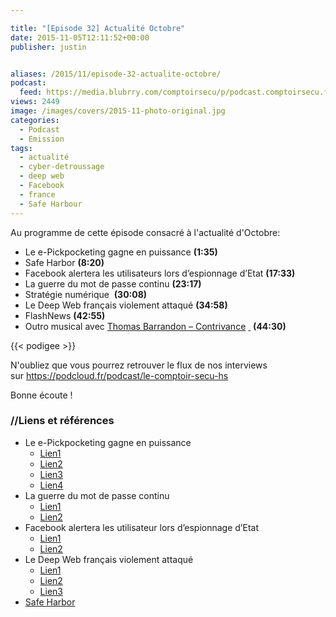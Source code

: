 ```yaml
---

title: "[Episode 32] Actualité Octobre"
date: 2015-11-05T12:11:52+00:00
publisher: justin


aliases: /2015/11/episode-32-actualite-octobre/
podcast:
  feed: https://media.blubrry.com/comptoirsecu/p/podcast.comptoirsecu.fr/CSEC.EP32.2015-11-03.ACTU_OCTOBRE.mp3
views: 2449
image: /images/covers/2015-11-photo-original.jpg
categories:
  - Podcast
  - Emission
tags:
  - actualité
  - cyber-detroussage
  - deep web
  - Facebook
  - france
  - Safe Harbour
---
```

Au programme de cette épisode consacré à l'actualité d'Octobre:

  * Le e-Pickpocketing gagne en puissance **(1:35)**
  * Safe Harbor **(8:20)**
  * Facebook alertera les utilisateurs lors d’espionnage d’Etat **(17:33)**
  * La guerre du mot de passe continu **(23:17)**
  * Stratégie numérique  **(30:08)**
  * Le Deep Web français violement attaqué **(34:58)**
  * FlashNews **(42:55)**
  * Outro musical avec [Thomas Barrandon – Contrivance](https://thomasbarrandon.bandcamp.com/album/the-quiet-earth) [ ](https://soundcloud.com/dancewiththedead/one-way-love-dance-with-the-dead-remix) **(44:30)**

{{< podigee >}}

N'oubliez que vous pourrez retrouver le flux de nos interviews sur <https://podcloud.fr/podcast/le-comptoir-secu-hs>

Bonne écoute !

### //Liens et références

- Le e-Pickpocketing gagne en puissance
  - [Lien1](http://www.makeuseof.com/tag/what-are-rfid-blocking-wallets-which-should-you-buy/)
  - [Lien2](https://nakedsecurity.sophos.com/2015/10/26/train-rider-has-his-contactless-card-e-pickpocketed/)
  - [Lien3](http://www.scmagazineuk.com/sc-staff-hit-by-contactless-card-theft/article/447971/) 
  - [Lien4](http://bouncer.cards/index.php)
- La guerre du mot de passe continu   
  - [Lien1](http://yahoo.tumblr.com/post/131217400419/yahoo-account-key-signing-in-has-never-been)
  - [Lien2](http://www.nextinpact.com/news/97011-le-dispositif-d-authentification-france-connect-fonctionne-avec-la-poste.htm)
- Facebook alertera les utilisateur lors d’espionnage d’Etat
  - [Lien1](http://www.numerama.com/politique/127204-facebook-vous-previendra-si-un-etat-vous-attaque.html)
  - [Lien2](http://www.washingtontimes.com/news/2015/oct/19/chinese-cyberattacks-on-us-companies-continue-repo/)
- Le Deep Web français violement attaqué
  - [Lien1](http://www.undernews.fr/hacking-hacktivisme/le-deep-web-francais-violement-attaque.html)
  - [Lien2](http://www.lemonde.fr/pixels/article/2015/10/01/plusieurs-sites-de-vente-de-drogue-du-deep-web-francais-pirates_4780425_4408996.html)
  - [Lien3](http://www.zataz.com/interview-le-pirate-des-boutiques-du-blackmarquet-fr-parle/)
- [Safe Harbor](http://www.numerama.com/politique/127304-les-cnil-exigent-un-safe-harbor-2-0-dici-le-31-janvier-2016.html)
